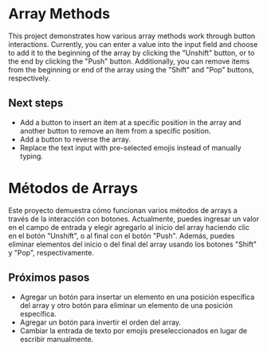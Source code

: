 # Array Methods

This project demonstrates how various array methods work through button interactions. Currently, you can enter a value into the input field and choose to add it to the beginning of the array by clicking the "Unshift" button, or to the end by clicking the "Push" button. Additionally, you can remove items from the beginning or end of the array using the "Shift" and "Pop" buttons, respectively.

## Next steps

- Add a button to insert an item at a specific position in the array and another button to remove an item from a specific position.
- Add a button to reverse the array.
- Replace the text input with pre-selected emojis instead of manually typing.


# Métodos de Arrays

Este proyecto demuestra cómo funcionan varios métodos de arrays a través de la interacción con botones. Actualmente, puedes ingresar un valor en el campo de entrada y elegir agregarlo al inicio del array haciendo clic en el botón "Unshift", o al final con el botón "Push". Además, puedes eliminar elementos del inicio o del final del array usando los botones "Shift" y "Pop", respectivamente.

## Próximos pasos

- Agregar un botón para insertar un elemento en una posición específica del array y otro botón para eliminar un elemento de una posición específica.
- Agregar un botón para invertir el orden del array.
- Cambiar la entrada de texto por emojis preseleccionados en lugar de escribir manualmente.